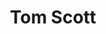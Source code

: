---
title: Tom Scott
img: https://yt3.ggpht.com/ytc/AKedOLSLrbgiwuHkiq9CtD21xlxlbDpTdZ-Dby1a24-Mgg=s176-c-k-c0x00ffffff-no-rj
link: https://www.youtube.com/c/TomScottGo
---